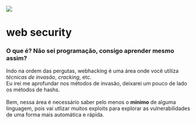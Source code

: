 <img src="https://i.imgur.com/EnKxyHw.png"></img>

# web security
### O que é? Não sei programação, consigo aprender mesmo assim?
Indo na ordem das pergutas, webhacking é uma área onde você utiliza *técnicas de invasão*, *cracking*, etc.<br>
Eu irei me aprofundar nos métodos de invasão, deixarei um pouco de lado os métodos de hashs.
<br><br>
Bem, nessa área é necessário saber pelo menos o **mínimo** de alguma linguagem, pois vai utlizar muitos exploits para explorar as vulnerabilidades de uma forma mais automática e rápida.
